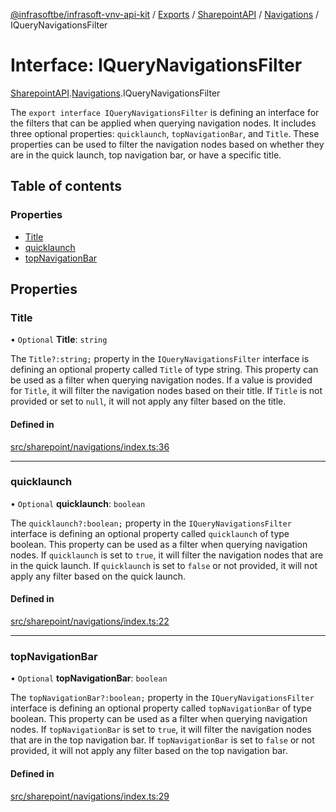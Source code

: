 [@infrasoftbe/infrasoft-vnv-api-kit](../README.md) / [Exports](../modules.md) / [SharepointAPI](../modules/SharepointAPI.md) / [Navigations](../modules/SharepointAPI.Navigations.md) / IQueryNavigationsFilter

# Interface: IQueryNavigationsFilter

[SharepointAPI](../modules/SharepointAPI.md).[Navigations](../modules/SharepointAPI.Navigations.md).IQueryNavigationsFilter

The `export interface IQueryNavigationsFilter` is defining an interface for the filters that can be
applied when querying navigation nodes. It includes three optional properties: `quicklaunch`,
`topNavigationBar`, and `Title`. These properties can be used to filter the navigation nodes based
on whether they are in the quick launch, top navigation bar, or have a specific title.

## Table of contents

### Properties

- [Title](SharepointAPI.Navigations.IQueryNavigationsFilter.md#title)
- [quicklaunch](SharepointAPI.Navigations.IQueryNavigationsFilter.md#quicklaunch)
- [topNavigationBar](SharepointAPI.Navigations.IQueryNavigationsFilter.md#topnavigationbar)

## Properties

### Title

• `Optional` **Title**: `string`

The `Title?:string;` property in the `IQueryNavigationsFilter` interface is defining an optional
property called `Title` of type string. This property can be used as a filter when querying
navigation nodes. If a value is provided for `Title`, it will filter the navigation nodes based on
their title. If `Title` is not provided or set to `null`, it will not apply any filter based on
the title.

#### Defined in

[src/sharepoint/navigations/index.ts:36](https://github.com/infrasoftbe/Infrasoft-vnv-api-kit/blob/63c0e77/src/sharepoint/navigations/index.ts#L36)

___

### quicklaunch

• `Optional` **quicklaunch**: `boolean`

The `quicklaunch?:boolean;` property in the `IQueryNavigationsFilter` interface is defining an
optional property called `quicklaunch` of type boolean. This property can be used as a filter when
querying navigation nodes. If `quicklaunch` is set to `true`, it will filter the navigation nodes
that are in the quick launch. If `quicklaunch` is set to `false` or not provided, it will not
apply any filter based on the quick launch.

#### Defined in

[src/sharepoint/navigations/index.ts:22](https://github.com/infrasoftbe/Infrasoft-vnv-api-kit/blob/63c0e77/src/sharepoint/navigations/index.ts#L22)

___

### topNavigationBar

• `Optional` **topNavigationBar**: `boolean`

The `topNavigationBar?:boolean;` property in the `IQueryNavigationsFilter` interface is defining
an optional property called `topNavigationBar` of type boolean. This property can be used as a
filter when querying navigation nodes. If `topNavigationBar` is set to `true`, it will filter the
navigation nodes that are in the top navigation bar. If `topNavigationBar` is set to `false` or
not provided, it will not apply any filter based on the top navigation bar.

#### Defined in

[src/sharepoint/navigations/index.ts:29](https://github.com/infrasoftbe/Infrasoft-vnv-api-kit/blob/63c0e77/src/sharepoint/navigations/index.ts#L29)
